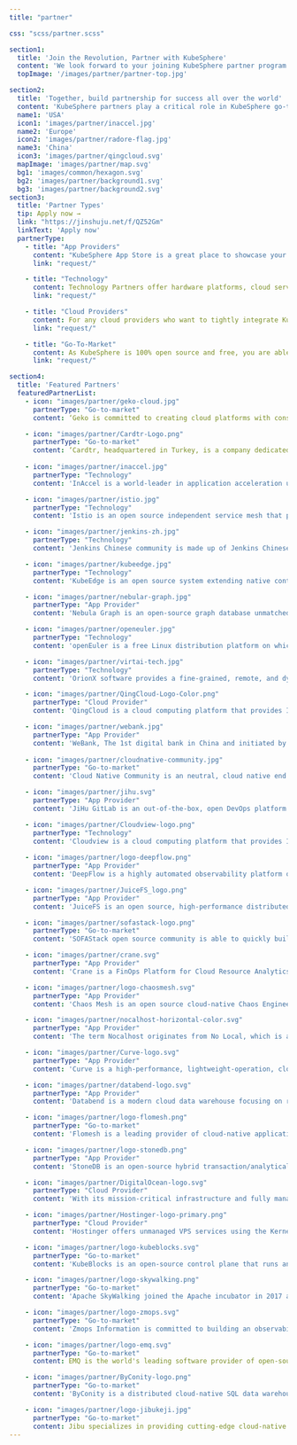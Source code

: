 ```yaml
---
title: "partner"

css: "scss/partner.scss"

section1:
  title: 'Join the Revolution, Partner with KubeSphere'
  content: 'We look forward to your joining KubeSphere partner program to improve both ecosystems and grow your business. KubeSphere provides resources and rights for partners to help them increase their expertise, deliver open source technologies, and resell products.'
  topImage: '/images/partner/partner-top.jpg'

section2:
  title: 'Together, build partnership for success all over the world'
  content: 'KubeSphere partners play a critical role in KubeSphere go-to-market strategy. KubeSphere partners are located all over the world. We are looking forward to global cooperation as your success is our success.'
  name1: 'USA'
  icon1: 'images/partner/inaccel.jpg'
  name2: 'Europe'
  icon2: 'images/partner/radore-flag.jpg'
  name3: 'China'
  icon3: 'images/partner/qingcloud.svg'
  mapImage: 'images/partner/map.svg'
  bg1: 'images/common/hexagon.svg'
  bg2: 'images/partner/background1.svg'
  bg3: 'images/partner/background2.svg'
section3:
  title: 'Partner Types'
  tip: Apply now →
  link: "https://jinshuju.net/f/QZ52Gm"
  linkText: 'Apply now'
  partnerType:
    - title: "App Providers"
      content: "KubeSphere App Store is a great place to showcase your applications. KubeSphere brings your applications to tens of thousands of users, allowing them to deploy your App to Kubernetes with one click."
      link: "request/"

    - title: "Technology"
      content: Technology Partners offer hardware platforms, cloud services or applications for KubeSphere based on technical collaboration or joint solutions. If you have a solution of this kind, let's apply it to enhance user experiences.
      link: "request/"

    - title: "Cloud Providers"
      content: For any cloud providers who want to tightly integrate KubeSphere as a catalog or application in their application market for Kubernetes-based solution, do not hesitate to use KubeSphere to extend your ecosystem.
      link: "request/"

    - title: "Go-To-Market"
      content: As KubeSphere is 100% open source and free, you are able to localize KubeSphere, translate it into local languages, build local communities and develop local markets. GTM partners from around the globe work tightly with KubeSphere.
      link: "request/"

section4:
  title: 'Featured Partners'
  featuredPartnerList:
    - icon: "images/partner/geko-cloud.jpg"
      partnerType: "Go-to-market"
      content: ‘Geko is committed to creating cloud platforms with considerable expertise in internet projects. It boasts a diversified portfolio of projects such as cloud migration, DRS, resilience architecture, full managed service, cloud computing and cost efficiency.’

    - icon: "images/partner/Cardtr-Logo.png"
      partnerType: "Go-to-market"
      content: ‘Cardtr, headquartered in Turkey, is a company dedicated to providing innovative cloud computing and cloud-native IT services for enterprise clients in Turkey, the Middle East, Europe, and other regions. Focusing on financial, governmental, energy, and other sectors, Cardtr leverages cutting-edge technology and a professional team to assist clients in achieving comprehensive digital and intelligent transformation.’
      
    - icon: "images/partner/inaccel.jpg"
      partnerType: "Technology"
      content: 'InAccel is a world-leader in application acceleration using FPGAs in the cloud. We embrace cutting-edge technology to speedup mission-critical applications in the cloud, seamlessly.'

    - icon: "images/partner/istio.jpg"
      partnerType: "Technology"
      content: 'Istio is an open source independent service mesh that provides the fundamentals you need to successfully run a distributed microservice architecture.'

    - icon: "images/partner/jenkins-zh.jpg"
      partnerType: "Technology"
      content: 'Jenkins Chinese community is made up of Jenkins Chinese fans and contributors, who work together to promote and improve the learning trial and landing of CI/CD technology.'

    - icon: "images/partner/kubeedge.jpg"
      partnerType: "Technology"
      content: 'KubeEdge is an open source system extending native containerized application orchestration and device management to hosts at the Edge.'

    - icon: "images/partner/nebular-graph.jpg"
      partnerType: "App Provider"
      content: 'Nebula Graph is an open-source graph database unmatched in its ability to host super large-scale graphs using billions of vertices (nodes) and trillions of edges with milliseconds of latency.'

    - icon: "images/partner/openeuler.jpg"
      partnerType: "Technology"
      content: 'openEuler is a free Linux distribution platform on which you can treat it as an innovative platform supporting the multi-processor architecture.'

    - icon: "images/partner/virtai-tech.jpg"
      partnerType: "Technology"
      content: 'OrionX software provides a fine-grained, remote, and dynamically configurable virtualization solution for physical GPUs with almost no performance loss.'

    - icon: "images/partner/QingCloud-Logo-Color.png"
      partnerType: "Cloud Provider"
      content: 'QingCloud is a cloud computing platform that provides IaaS-based flexible cloud services. QKE is a cloud-hosted Kubernetes service with KubeSphere and powered by QingCloud.'

    - icon: "images/partner/webank.jpg"
      partnerType: "App Provider"
      content: 'WeBank, The 1st digital bank in China and initiated by Tencent, offers wealth management and financing services through different online platforms.'
   
    - icon: "images/partner/cloudnative-community.jpg"
      partnerType: "Go-to-market"
      content: 'Cloud Native Community is an neutral, cloud native end user community founded on May 12, 2020 by CNCF ambassadors and open source opinion leaders to promote cloud native technologies and build a developer ecosystem.'

    - icon: "images/partner/jihu.svg"
      partnerType: "App Provider"
      content: 'JiHu GitLab is an out-of-the-box, open DevOps platform built from the ground up as a single application for all stages of the DevOps lifecycle. This enables Product, Development, QA, Security, and Operations teams to work concurrently on the same project.'

    - icon: "images/partner/Cloudview-logo.png"
      partnerType: "Technology"
      content: 'Cloudview is a cloud computing platform that provides IaaS-PaaS-based flexible cloud services.'  
      
    - icon: "images/partner/logo-deepflow.png"
      partnerType: "App Provider"
      content: 'DeepFlow is a highly automated observability platform open sourced by YUNSHAN Network Inc. (opens new window). It is a full stack, full span and high-performance data engine built for cloud-native observability application developers. With new technologies such as eBPF, WASM and OpenTelemetry, DeepFlow innovatively implements core mechanisms such as AutoTracing, AutoMetrics, AutoTagging and SmartEncoding, helping developers to improve the automation level of code injection, reducing the maintanence complexity of the observability platform. With the programmability and open API of DeepFlow, developers can quickly integrate it into their observability stack.' 

    - icon: "images/partner/JuiceFS_logo.png"
      partnerType: "App Provider"
      content: 'JuiceFS is an open source, high-performance distributed file system designed for the cloud. It provides full POSIX compatibility, allowing almost all kinds of object storage to be used locally as massive local disks and to be mounted and read on different cross-platform and cross-region hosts at the same time.' 

    - icon: "images/partner/sofastack-logo.png"
      partnerType: "Go-to-market"
      content: 'SOFAStack open source community is able to quickly build financial grade cloud native architecture, while refining best practices in multiple financial scenarios, with the following characteristics.First, the community profile is open, with a comprehensive open source community, neutral, compatible with the community and open source ecosystem, and SOFAStack actively working with other communities to build the ecosystem;Second, financial grade, including the components required to build financial grade cloud-native architecture, allowing users to focus more on business development, to meet the current and future needs of the user scenario, experienced the refinement of large-scale scenarios, especially the demanding financial scenarios;Third, cloud-native, based on SOFAStack can quickly build cloud-native microservices system, rapid development of more reliable, scalable, more easily maintained cloud-native applications.'

    - icon: "images/partner/crane.svg"
      partnerType: "App Provider"
      content: 'Crane is a FinOps Platform for Cloud Resource Analytics and Economics in Kubernetes clusters. The goal is not only help user to manage cloud cost easier but also ensure the quality of applications.' 

    - icon: "images/partner/logo-chaosmesh.svg"
      partnerType: "App Provider"
      content: 'Chaos Mesh is an open source cloud-native Chaos Engineering platform. It offers various types of fault simulation and has an enormous capability to orchestrate fault scenarios. Using Chaos Mesh, you can conveniently simulate various abnormalities that might occur in reality during the development, testing, and production environments and find potential problems in the system. To lower the threshold for a Chaos Engineering project, Chaos Mesh provides you with a visualization operation. You can easily design your Chaos scenarios on the Web UI and monitor the status of Chaos experiments.' 

    - icon: "images/partner/nocalhost-horizontal-color.svg"
      partnerType: "App Provider"
      content: 'The term Nocalhost originates from No Local, which is a cloud-native development tool based on IDE, provides realtime cloud native application developing experience. When developing cloud-based application in Nocalhost, any code changes can immediately take effects in remote side, and there is no need to rebuild a new image. This can shorten the entire development feedback loops and massively improve R&D efficiency.' 

    - icon: "images/partner/Curve-logo.svg"
      partnerType: "App Provider"
      content: 'Curve is a high-performance, lightweight-operation, cloud-native open source distributed storage system. Curve can be applied to: 1) mainstream cloud-native infrastructure platforms OpenStack and Kubernetes; 2) high-performance storage for cloud-native databases; 3) cloud storage middleware using S3-compatible object storage as a data storage.' 

    - icon: "images/partner/databend-logo.svg"
      partnerType: "App Provider"
      content: 'Databend is a modern cloud data warehouse focusing on reducing cost and complexity for your massive-scale analytics needs. It is an open-source alternative to Snowflake.'  

    - icon: "images/partner/logo-flomesh.png"
      partnerType: "Go-to-market"
      content: 'Flomesh is a leading provider of cloud-native application traffic management solutions centered around the open-source software, Pipy. With an extensive range of products and solutions, Flomesh excels in delivering unified and consistent load balancing capabilities, out-of-the-box service mesh functionality, and globally integrated management features, specifically designed for hybrid cloud and multi-cloud environments.'

    - icon: "images/partner/logo-stonedb.png"
      partnerType: "App Provider"
      content: 'StoneDB is an open-source hybrid transaction/analytical processing (HTAP) database designed and developed by StoneAtom based on the MySQL kernel. It is the first database of this type launched in China. StoneDB can be seamlessly switched from MySQL. It provides features such as optimal performance and real-time analytics, offering you a one-stop solution to process online transaction processing (OLTP), online analytical processing (OLAP), and HTAP workloads.'  

    - icon: "images/partner/DigitalOcean-logo.svg"
      partnerType: "Cloud Provider"
      content: 'With its mission-critical infrastructure and fully managed offerings, DigitalOcean helps developers, startups and small and medium-sized businesses (SMBs) rapidly build, deploy and scale applications to accelerate innovation and increase productivity and agility. '

    - icon: "images/partner/Hostinger-logo-primary.png"
      partnerType: "Cloud Provider"
      content: 'Hostinger offers unmanaged VPS services using the Kernel-based Virtual Machine (KVM) technology. It’s an open-source virtualization module for Linux that helps create many separate, secure virtual servers inside a physical server. '

    - icon: "images/partner/logo-kubeblocks.svg"
      partnerType: "Go-to-market"
      content: 'KubeBlocks is an open-source control plane that runs and manages databases, message queues and other data infrastructure on K8s, including MySQL, PostgreSQL, Redis, MongoDB, Kafka, Pulsar, Clickhouse, Doris, StarRocks, ElasticSearch, OpenSearch, Milvus, and Qdrant etc.'

    - icon: "images/partner/logo-skywalking.png"
      partnerType: "Go-to-market"
      content: 'Apache SkyWalking joined the Apache incubator in 2017 as an application performance monitoring tool for distributed systems, designed specifically for microservices, cloud native architectures, and container based architectures. It includes distributed tracking, performance metric analysis, application and service dependency analysis, etc.'

    - icon: "images/partner/logo-zmops.svg"
      partnerType: "Go-to-market"
      content: 'Zmops Information is committed to building an observability unified operation and maintenance platform, helping users quickly build a full link application performance monitoring platform based on Skywalking. ArgusAPM enables real-time and comprehensive observation of application service environment, service performance, and user experience.'

    - icon: "images/partner/logo-emq.svg"
      partnerType: "Go-to-market"
      content: EMQ is the world's leading software provider of open-source IoT data infrastructure. We are dedicated to empowering future-proof IoT applications through one-stop, cloud-native products that connect, move, process, and integrate real-time IoT data—from edge to cloud to multi-cloud.

    - icon: "images/partner/ByConity-logo.png"
      partnerType: "Go-to-market"
      content: 'ByConity is a distributed cloud-native SQL data warehouse engine, that excels in interactive queries and Ad-Hoc queries, featuring support for querying multiple tables, cluster expansion without sensation, and unified aggregation of offline batch data and real-time data streams.'

    - icon: "images/partner/logo-jibukeji.jpg"
      partnerType: "Go-to-market"
      content: Jibu specializes in providing cutting-edge cloud-native data protection products and storage solutions under a multi-cloud architecture for corporate users. We are dedicated to building data infrastructure essential for enterprises' digital and application modernization transformations. Our technical team comprises master's degree holders from renowned domestic universities, originating from IBM's core R&D team in cloud-native storage. With over a decade of profound expertise in enterprise-level storage development and years of deep exploration and practical experience in cloud-native storage, backup, and disaster recovery fields, we are poised to lead the way in technological innovation for enterprise storage solutions.
---
```

